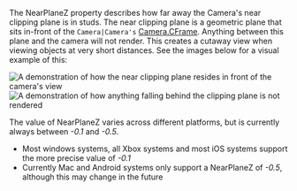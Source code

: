 The NearPlaneZ property describes how far away the Camera's near clipping plane is in studs. The near clipping plane is a geometric plane that sits in-front of the `Camera|Camera's` [Camera.CFrame](https://developer.roblox.com/en-us/api-reference/property/Camera/CFrame). Anything between this plane and the camera will not render. This creates a cutaway view when viewing objects at very short distances. See the images below for a visual example of this:

![A demonstration of how the near clipping plane resides in front of the camera's view](https://developer.roblox.com/assets/blt0750d33a37b8193c/NearPlaneZ1.jpg)  
![A demonstration of how anything falling behind the clipping plane is not rendered](https://developer.roblox.com/assets/bltc9bb8208e79147ec/NearPlaneZ2.jpg)

The value of NearPlaneZ varies across different platforms, but is currently always between _\-0.1_ and _\-0.5_.

*   Most windows systems, all Xbox systems and most iOS systems support the more precise value of _\-0.1_
*   Currently Mac and Android systems only support a NearPlaneZ of _\-0.5_, although this may change in the future